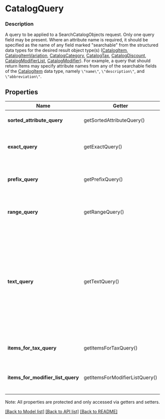 # CatalogQuery

### Description

A query to be applied to a SearchCatalogObjects request. Only one query field may be present.  Where an attribute name is required, it should be specified as the name of any field marked \"searchable\" from the structured data types for the desired result object type(s) ([CatalogItem](#type-catalogitem), [CatalogItemVariation](#type-catalogitemvariation), [CatalogCategory](#type-catalogcategory), [CatalogTax](#type-catalogtax), [CatalogDiscount](#type-catalogdiscount), [CatalogModifierList](#type-catalogmodifierlist), [CatalogModifier](#type-catalogmodifier)).  For example, a query that should return Items may specify attribute names from any of the searchable fields of the [CatalogItem](#type-catalogitem) data type, namely `\"name\"`, `\"description\"`, and `\"abbreviation\"`.

## Properties
Name | Getter | Setter | Type | Description | Notes
------------ | ------------- | ------------- | ------------- | ------------- | -------------
**sorted_attribute_query** | getSortedAttributeQuery() | setSortedAttributeQuery($value) | [**\SquareConnect\Model\CatalogQuerySortedAttribute**](CatalogQuerySortedAttribute.md) | A query that returns all objects, sorted by the given attribute. | [optional] 
**exact_query** | getExactQuery() | setExactQuery($value) | [**\SquareConnect\Model\CatalogQueryExact**](CatalogQueryExact.md) | A query that returns only objects for which the given (string-valued) attribute has the given case-insensitive value. | [optional] 
**prefix_query** | getPrefixQuery() | setPrefixQuery($value) | [**\SquareConnect\Model\CatalogQueryPrefix**](CatalogQueryPrefix.md) | A query that returns only objects for which the given (string-valued) attribute has the given case-insensitive prefix. | [optional] 
**range_query** | getRangeQuery() | setRangeQuery($value) | [**\SquareConnect\Model\CatalogQueryRange**](CatalogQueryRange.md) | A query that returns only objects for which the given (integer-valued) attribute lies in the given range. | [optional] 
**text_query** | getTextQuery() | setTextQuery($value) | [**\SquareConnect\Model\CatalogQueryText**](CatalogQueryText.md) | A query that returns only objects whose searchable attributes contain all of the given keywords as prefixes. For example, if a [CatalogItem](#type-catalogitem) contains attributes &#x60;{\&quot;name\&quot;: \&quot;t-shirt\&quot;}&#x60; and &#x60;{\&quot;description\&quot;: \&quot;Small, Purple\&quot;}&#x60;, it will be matched by the query &#x60;{\&quot;keywords\&quot;: [\&quot;shirt\&quot;, \&quot;sma\&quot;, \&quot;purp\&quot;]}&#x60;. | [optional] 
**items_for_tax_query** | getItemsForTaxQuery() | setItemsForTaxQuery($value) | [**\SquareConnect\Model\CatalogQueryItemsForTax**](CatalogQueryItemsForTax.md) | A query that returns all [CatalogItem](#type-catalogitem)s that have any of the given [CatalogTax](#type-catalogtax)es enabled. | [optional] 
**items_for_modifier_list_query** | getItemsForModifierListQuery() | setItemsForModifierListQuery($value) | [**\SquareConnect\Model\CatalogQueryItemsForModifierList**](CatalogQueryItemsForModifierList.md) | A query that returns all [CatalogItem](#type-catalogitem)s that have any of the given [CatalogModifierList](#type-catalogmodifierlist)s enabled. | [optional] 

Note: All properties are protected and only accessed via getters and setters.

[[Back to Model list]](../../README.md#documentation-for-models) [[Back to API list]](../../README.md#documentation-for-api-endpoints) [[Back to README]](../../README.md)

